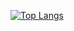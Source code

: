 

[![Top Langs](https://github-readme-stats.vercel.app/api/top-langs/?username=goriiin&hide=HTML/CSS)](https://github.com/anuraghazra/github-readme-stats)

